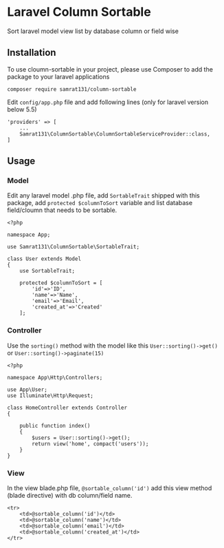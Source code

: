 # Laravel Column Sortable

Sort laravel model view list by database column or field wise

## Installation

To use cloumn-sortable in your project, please use Composer to add the package to your laravel applications

```
composer require samrat131/column-sortable
```

Edit `config/app.php` file and add following lines (only for laravel version below 5.5)

```
'providers' => [
	...
	Samrat131\ColumnSortable\ColumnSortableServiceProvider::class,
]
```

## Usage

### Model

Edit any laravel model .php file, add `SortableTrait` shipped with this package,
add `protected $columnToSort` variable and list database field/cloumn that needs to be sortable.

```
<?php

namespace App;

use Samrat131\ColumnSortable\SortableTrait;

class User extends Model
{
    use SortableTrait;

    protected $columnToSort = [
        'id'=>'ID',
        'name'=>'Name',
        'email'=>'Email',
        'created_at'=>'Created'
    ];

```

### Controller

Use the `sorting()` method with the model like this `User::sorting()->get()` or `User::sorting()->paginate(15)`

```
<?php

namespace App\Http\Controllers;

use App\User;
use Illuminate\Http\Request;

class HomeController extends Controller
{

    public function index()
    {
        $users = User::sorting()->get();
        return view('home', compact('users'));
    }
}
```

### View

In the view blade.php file, `@sortable_column('id')` add this view method (blade directive) with db column/field name.

```
<tr>
    <td>@sortable_column('id')</td>
    <td>@sortable_column('name')</td>
    <td>@sortable_column('email')</td>
    <td>@sortable_column('created_at')</td>
</tr>
```